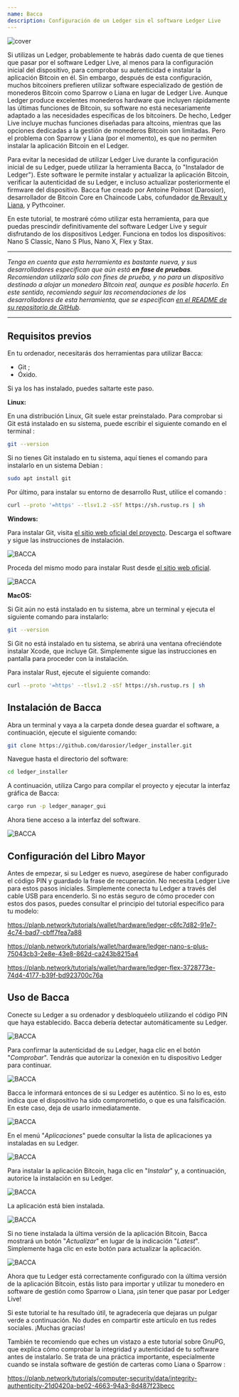 ```yaml
---
name: Bacca
description: Configuración de un Ledger sin el software Ledger Live
---
```

![cover](assets/cover.webp)

Si utilizas un Ledger, probablemente te habrás dado cuenta de que tienes que pasar por el software Ledger Live, al menos para la configuración inicial del dispositivo, para comprobar su autenticidad e instalar la aplicación Bitcoin en él. Sin embargo, después de esta configuración, muchos bitcoiners prefieren utilizar software especializado de gestión de monederos Bitcoin como Sparrow o Liana en lugar de Ledger Live. Aunque Ledger produce excelentes monederos hardware que incluyen rápidamente las últimas funciones de Bitcoin, su software no está necesariamente adaptado a las necesidades específicas de los bitcoiners. De hecho, Ledger Live incluye muchas funciones diseñadas para altcoins, mientras que las opciones dedicadas a la gestión de monederos Bitcoin son limitadas. Pero el problema con Sparrow y Liana (por el momento), es que no permiten instalar la aplicación Bitcoin en el Ledger.

Para evitar la necesidad de utilizar Ledger Live durante la configuración inicial de su Ledger, puede utilizar la herramienta Bacca, (o "Instalador de Ledger"). Este software le permite instalar y actualizar la aplicación Bitcoin, verificar la autenticidad de su Ledger, e incluso actualizar posteriormente el firmware del dispositivo. Bacca fue creado por Antoine Poinsot (Darosior), desarrollador de Bitcoin Core en Chaincode Labs, cofundador [de Revault y Liana](https://wizardsardine.com/), y Pythcoiner.

En este tutorial, te mostraré cómo utilizar esta herramienta, para que puedas prescindir definitivamente del software Ledger Live y seguir disfrutando de los dispositivos Ledger. Funciona en todos los dispositivos: Nano S Classic, Nano S Plus, Nano X, Flex y Stax.

---
*Tenga en cuenta que esta herramienta es bastante nueva, y sus desarrolladores especifican que aún está **en fase de pruebas**. Recomiendan utilizarla sólo con fines de prueba, y no para un dispositivo destinado a alojar un monedero Bitcoin real, aunque es posible hacerlo. En este sentido, recomiendo seguir las recomendaciones de los desarrolladores de esta herramienta, que se especifican [en el README de su repositorio de GitHub](https://github.com/darosior/ledger_installer).*

---
## Requisitos previos

En tu ordenador, necesitarás dos herramientas para utilizar Bacca:


- Git ;
- Óxido.

Si ya los has instalado, puedes saltarte este paso.

**Linux:**

En una distribución Linux, Git suele estar preinstalado. Para comprobar si Git está instalado en su sistema, puede escribir el siguiente comando en el terminal :

```bash
git --version
```

Si no tienes Git instalado en tu sistema, aquí tienes el comando para instalarlo en un sistema Debian :

```bash
sudo apt install git
```

Por último, para instalar su entorno de desarrollo Rust, utilice el comando :

```bash
curl --proto '=https' --tlsv1.2 -sSf https://sh.rustup.rs | sh
```

**Windows:**

Para instalar Git, visita [el sitio web oficial del proyecto](https://git-scm.com/). Descarga el software y sigue las instrucciones de instalación.

![BACCA](assets/fr/01.webp)

Proceda del mismo modo para instalar Rust desde [el sitio web oficial](https://www.rust-lang.org/tools/install).

![BACCA](assets/fr/02.webp)

**MacOS:**

Si Git aún no está instalado en tu sistema, abre un terminal y ejecuta el siguiente comando para instalarlo:

```bash
git --version
```

Si Git no está instalado en tu sistema, se abrirá una ventana ofreciéndote instalar Xcode, que incluye Git. Simplemente sigue las instrucciones en pantalla para proceder con la instalación.

Para instalar Rust, ejecute el siguiente comando:

```bash
curl --proto '=https' --tlsv1.2 -sSf https://sh.rustup.rs | sh
```

## Instalación de Bacca

Abra un terminal y vaya a la carpeta donde desea guardar el software, a continuación, ejecute el siguiente comando:

```bash
git clone https://github.com/darosior/ledger_installer.git
```

Navegue hasta el directorio del software:

```bash
cd ledger_installer
```

A continuación, utiliza Cargo para compilar el proyecto y ejecutar la interfaz gráfica de Bacca:

```bash
cargo run -p ledger_manager_gui
```

Ahora tiene acceso a la interfaz del software.

![BACCA](assets/fr/03.webp)

## Configuración del Libro Mayor

Antes de empezar, si su Ledger es nuevo, asegúrese de haber configurado el código PIN y guardado la frase de recuperación. No necesita Ledger Live para estos pasos iniciales. Simplemente conecta tu Ledger a través del cable USB para encenderlo. Si no estás seguro de cómo proceder con estos dos pasos, puedes consultar el principio del tutorial específico para tu modelo:

https://planb.network/tutorials/wallet/hardware/ledger-c6fc7d82-91e7-4c74-bad7-cbff7fea7a88

https://planb.network/tutorials/wallet/hardware/ledger-nano-s-plus-75043cb3-2e8e-43e8-862d-ca243b8215a4

https://planb.network/tutorials/wallet/hardware/ledger-flex-3728773e-74d4-4177-b39f-bd923700c76a

## Uso de Bacca

Conecte su Ledger a su ordenador y desbloquéelo utilizando el código PIN que haya establecido. Bacca debería detectar automáticamente su Ledger.

![BACCA](assets/fr/04.webp)

Para confirmar la autenticidad de su Ledger, haga clic en el botón "*Comprobar*". Tendrás que autorizar la conexión en tu dispositivo Ledger para continuar.

![BACCA](assets/fr/05.webp)

Bacca le informará entonces de si su Ledger es auténtico. Si no lo es, esto indica que el dispositivo ha sido comprometido, o que es una falsificación. En este caso, deja de usarlo inmediatamente.

![BACCA](assets/fr/06.webp)

En el menú "*Aplicaciones*" puede consultar la lista de aplicaciones ya instaladas en su Ledger.

![BACCA](assets/fr/07.webp)

Para instalar la aplicación Bitcoin, haga clic en "*Instalar*" y, a continuación, autorice la instalación en su Ledger.

![BACCA](assets/fr/08.webp)

La aplicación está bien instalada.

![BACCA](assets/fr/09.webp)

Si no tiene instalada la última versión de la aplicación Bitcoin, Bacca mostrará un botón "*Actualizar*" en lugar de la indicación "*Latest*". Simplemente haga clic en este botón para actualizar la aplicación.

![BACCA](assets/fr/10.webp)

Ahora que tu Ledger está correctamente configurado con la última versión de la aplicación Bitcoin, estás listo para importar y utilizar tu monedero en software de gestión como Sparrow o Liana, ¡sin tener que pasar por Ledger Live!

Si este tutorial te ha resultado útil, te agradecería que dejaras un pulgar verde a continuación. No dudes en compartir este artículo en tus redes sociales. ¡Muchas gracias!

También te recomiendo que eches un vistazo a este tutorial sobre GnuPG, que explica cómo comprobar la integridad y autenticidad de tu software antes de instalarlo. Se trata de una práctica importante, especialmente cuando se instala software de gestión de carteras como Liana o Sparrow :

https://planb.network/tutorials/computer-security/data/integrity-authenticity-21d0420a-be02-4663-94a3-8d487f23becc

